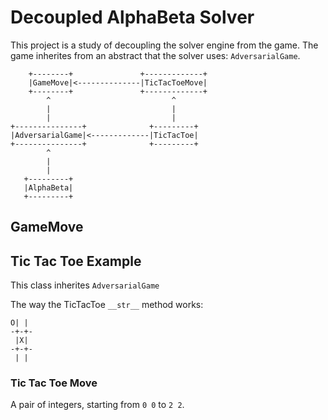 # Decoupled AlphaBeta Solver

This project is a study of decoupling the solver engine from the game. The game inherites from an abstract that the solver uses: `AdversarialGame`.

```
    +--------+               +-------------+
    |GameMove|<--------------|TicTacToeMove|
    +--------+               +-------------+
        ^                           ^
        |                           |
        |                           |
+---------------+              +---------+
|AdversarialGame|<-------------|TicTacToe|
+---------------+              +---------+
        ^
        |
        |
   +---------+
   |AlphaBeta|
   +---------+
```

## GameMove

## Tic Tac Toe Example

This class inherites `AdversarialGame`

The way the TicTacToe `__str__` method works:

```
O| |
-+-+-
 |X|
-+-+-
 | |
```

### Tic Tac Toe Move

A pair of integers, starting from `0 0` to `2 2`.
